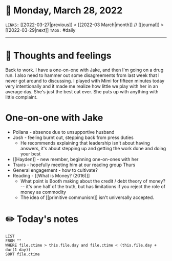 # 📅 Monday, March 28, 2022
`LINKS:` [[2022-03-27|previous]] < [[2022-03 March|month]] // [[journal]] > [[2022-03-29|next]] 
`TAGS:` #daily

---
# 💭 Thoughts and feelings
Back to work. I have a one-on-one with Jake, and then I'm going on a drug run. I also need to hammer out some disagreements from last week that I never got around to discussing. I played with Mimi for fifteen minutes today very intentionally and it made me realize how little we play with her in an average day. She's just the best cat ever. She puts up with anything with little complaint. 

# One-on-one with Jake
- Poliana - absence due to unsupportive husband
- Josh - feeling burnt out, stepping back from press duties
	- He recommends explaining that leadership isn't about having answers, it's about stepping up and getting the work done and doing your best
- [[Hayden]] - new member, beginning one-on-ones with her
- Travis - hopefully meeting him at our reading group Thurs
- General engagement - how to cultivate? 
- Reading - [[What is Money? (2016)]]
	- What point is Booth making about the credit / debt theory of money? -- it's one half of the truth, but has limitations if you reject the role of money as commodity
	- The idea of [[primitive communism]] isn't universally accepted. 

# ✏️ Today's notes
```dataview
LIST 
FROM ""
WHERE file.ctime > this.file.day and file.ctime < (this.file.day + dur(1 day))
SORT file.ctime
```

